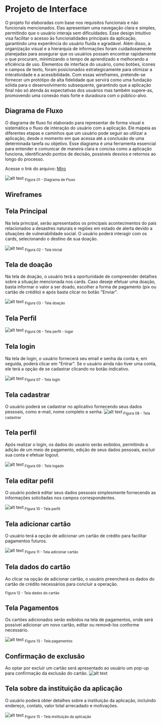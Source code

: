 
# Projeto de Interface

O projeto foi elaboradas com base nos requisitos funcionais e não funcionais mencionados. Elas apresentam uma navegação clara e simples, permitindo que o usuário interaja sem dificuldades. Esse design intuitivo visa facilitar o acesso às funcionalidades principais da aplicação, garantindo uma experiência do usuário fluida e agradável. Além disso, a organização visual e a hierarquia de informações foram cuidadosamente planejadas para assegurar que os usuários possam encontrar rapidamente o que procuram, minimizando o tempo de aprendizado e melhorando a eficiência de uso. Elementos de interface do usuário, como botões, ícones e campos de texto, foram posicionados estrategicamente para otimizar a interatividade e a acessibilidade. Com essas wireframes, pretende-se fornecer um protótipo de alta fidelidade que servirá como uma fundação sólida para o desenvolvimento subsequente, garantindo que a aplicação final não só atenda às expectativas dos usuários mas também supere-as, promovendo uma conexão mais forte e duradoura com o público-alvo.

## Diagrama de Fluxo

O diagrama de fluxo foi elaborado para representar de forma visual e sistemática o fluxo de interação do usuário com a aplicação. Ele mapeia as diferentes etapas e caminhos que um usuário pode seguir ao utilizar a aplicação, desde o momento em que acessa até a conclusão de uma determinada tarefa ou objetivo. Esse diagrama é uma ferramenta essencial para entender e comunicar de maneira clara e concisa como a aplicação funciona, identificando pontos de decisão, possíveis desvios e retornos ao longo do processo.

Acesse o link do arquivo: [Miro](https://miro.com/app/board/uXjVNg5AUIo=/?share_link_id=200163446410)

![alt text](img/Diagrama_fluxo.jpg) <sub> Figura 01 - Diagrama de Fluxo <sub>


## Wireframes


## Tela Principal
Na tela principal, serão apresentados os principais acontecimentos do país relacionados a desastres naturais e regiões em estado de alerta devido a situações de vulnerabilidade social. O usuário poderá interagir com os cards, selecionando o destino de sua doação.

![alt text](img/01_Home.png)  <sub> Figura 02 - Tela Inicial <sub>

## Tela de doação
Na tela de doação, o usuário terá a oportunidade de compreender detalhes sobre a situação mencionada nos cards. Caso deseje efetuar uma doação, basta informar o valor a ser doado, escolher a forma de pagamento (pix ou cartão de crédito) e após basta clicar no botão "Enviar".

![alt text](img/02_Doacao.png) <sub> Figura 03 - Tela doação <sub>


## Tela Perfil


![alt text](img/9_Tela_logar.png) <sub> Figura 06 - Tela perfil - logar <sub>

## Tela login
Na tela de login, o usuário fornecerá seu email e senha da conta e, em seguida, poderá clicar em "Entrar". Se o usuário ainda não tiver uma conta, ele terá a opção de se cadastrar clicando no botão indicativo.

![alt text](img/08_Login.png)<sub> Figura 07 - Tela login <sub>

## Tela cadastrar
O usuário poderá se cadastrar no aplicativo fornecendo seus dados pessoais, como e-mail, nome completo e senha.
 ![alt text](img/09_Cadastar.png)<sub> Figura 08 - Tela cadastrar <sub>

## Tela perfil 
Após realizar o login, os dados do usuário serão exibidos, permitindo a adição de um meio de pagamento, edição de seus dados pessoais, excluir sua conta e efetuar logout.

![alt text](img/03_Perfil.png)<sub> Figura 09 - Tela logado <sub>

## Tela editar pefil
O usuário poderá editar seus dados pessoais simplesmente fornecendo as informações solicitadas nos campos correspondentes.

![alt text](img/04_Edit_Perfil.png)<sub> Figura 10 - Tela perfil <sub>

## Tela adicionar cartão
O usuário terá a opção de adicionar um cartão de crédito para facilitar pagamentos futuros.

![alt text](img/07_Add_cartao.png)  <sub> Figura 11 - Tela adicionar cartão <sub>

## Tela dados do cartão
Ao clicar na opção de adicionar cartão, o usuário preencherá os dados do cartão de crédito necessários para concluir a operação.

 <sub> Figura 12 - Tela dados do cartão <sub>

## Tela Pagamentos
Os cartões adicionados serão exibidos na tela de pagamentos, onde será possível adicionar um novo cartão, editar ou removê-los conforme necessário.

![alt text](img/05_Pagamentos.png) <sub> Figura 13 - Tela pagamentos <sub>

## Confirmação de exclusão
Ao optar por excluir um cartão será apresentado ao usuário um pop-up para confirmação da exclusão do cartão.
![alt text](img/06_Excluir_cartao.png)


## Tela sobre da instituição da aplicação
O usuário poderá obter detalhes sobre a instituição da aplicação, incluindo endereço, contato, valor total arrecadado e motivações.

![alt text](img/10_Sobre.png) <sub> Figura 15 - Tela instituição da aplicação <sub>


<!-- São protótipos usados em design de interface para sugerir a estrutura de um site web e seu relacionamentos entre suas páginas. Um wireframe web é uma ilustração semelhante do layout de elementos fundamentais na interface. -->
 
<!-- > **Links Úteis**:
> - [Protótipos vs Wireframes](https://www.nngroup.com/videos/prototypes-vs-wireframes-ux-projects/)
> - [Ferramentas de Wireframes](https://rockcontent.com/blog/wireframes/)
> - [MarvelApp](https://marvelapp.com/developers/documentation/tutorials/)
> - [Figma](https://www.figma.com/)
> - [Adobe XD](https://www.adobe.com/br/products/xd.html#scroll)
> - [Axure](https://www.axure.com/edu) (Licença Educacional)
> - [InvisionApp](https://www.invisionapp.com/) (Licença Educacional) -->
